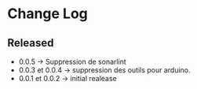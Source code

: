 # Change Log

## Released

- 0.0.5 -> Suppression de sonarlint
- 0.0.3 et 0.0.4 -> suppression des outils pour arduino. 
- 0.0.1 et 0.0.2 -> initial realease
